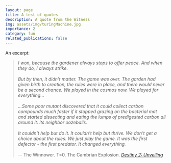 ```yaml
---
layout: page
title: A test of quotes
description: A quote from the Witness
img: assets/img/turingMachine.jpg
importance: 2
category: fun
related_publications: false
---
```


An excerpt:

> *I won, because the gardener always stops to offer peace. And when they do, I always strike.* 
><br/><br/>
> *But by then, it didn't matter. The game was over. The garden had given birth to creation, the rules were in place, and there would never be a second chance. We played in the cosmos now. We played for everything...*
> <br/><br/>
> *...Some poor mutant discovered that it could collect carbon compounds much faster if it stopped grazing on the bacterial mat and started dissecting and eating the lumps of predigested carbon all around it: its neighbor oozeballs.*
><br/><br/>
> *It couldn't help but do it. It couldn't help but thrive. We don't get a choice about the rules. We just play the game.*
> *It was the first defector - the first predator. It changed everything.*
> <br/><br/>
> -- The Winnower. T=0. The Cambrian Explosion. *[Destiny 2: Unveiling](https://www.ishtar-collective.net/categories/book-unveiling)* 